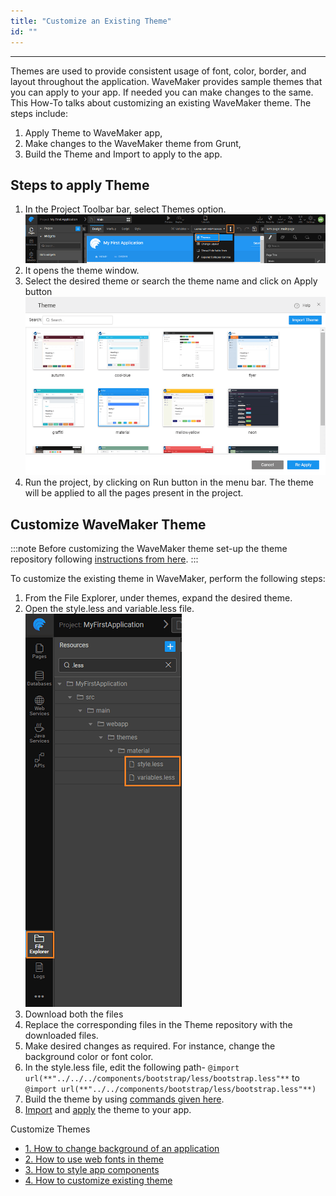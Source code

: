 ```yaml
---
title: "Customize an Existing Theme"
id: ""
---
```

---
Themes are used to provide consistent usage of font, color, border, and layout throughout the application. WaveMaker provides sample themes that you can apply to your app. If needed you can make changes to the same. This How-To talks about customizing an existing WaveMaker theme. The steps include:

1. Apply Theme to WaveMaker app,
2. Make changes to the WaveMaker theme from Grunt,
3. Build the Theme and Import to apply to the app.

## Steps to apply Theme

1. In the Project Toolbar bar, select Themes option. 
[![](/learn/assets/theme_change.png)](/learn/assets/theme_change.png)
2. It opens the theme window.
3. Select the desired theme or search the theme name and click on Apply button [![](/learn/assets/Themes.png)](/learn/assets/Themes.png)
4. Run the project, by clicking on Run button in the menu bar. The theme will be applied to all the pages present in the project.

## **Customize WaveMaker Theme**

:::note
Before customizing the WaveMaker theme set-up the theme repository following [instructions from here](/learn/app-development/ui-design/themes/#create-theme).
:::

To customize the existing theme in WaveMaker, perform the following steps:

1. From the File Explorer, under themes, expand the desired theme.
2. Open the style.less and variable.less file. [![](/learn/assets/theme_customize.png)](/learn/assets/theme_customize.png)
3. Download both the files
4. Replace the corresponding files in the Theme repository with the downloaded files.
5. Make desired changes as required. For instance, change the background color or font color.
6. In the style.less file, edit the following path- `@import url(**"../../../components/bootstrap/less/bootstrap.less"**` to `@import url(**"../../components/bootstrap/less/bootstrap.less"**)`
7. Build the theme by using [commands given here](/learn/app-development/ui-design/themes/#build-theme).
8. [Import](/learn/app-development/ui-design/themes/#import-theme) and [apply](/learn/app-development/ui-design/themes/#apply-theme) the theme to your app.

Customize Themes

- [1\. How to change background of an application](/learn/how-tos/customizing-theme/#background)
- [2\. How to use web fonts in theme](/learn/how-tos/customizing-theme/#web-fonts)
- [3\. How to style app components](/learn/how-tos/customizing-theme/#styling)
- [4\. How to customize existing theme](#)
